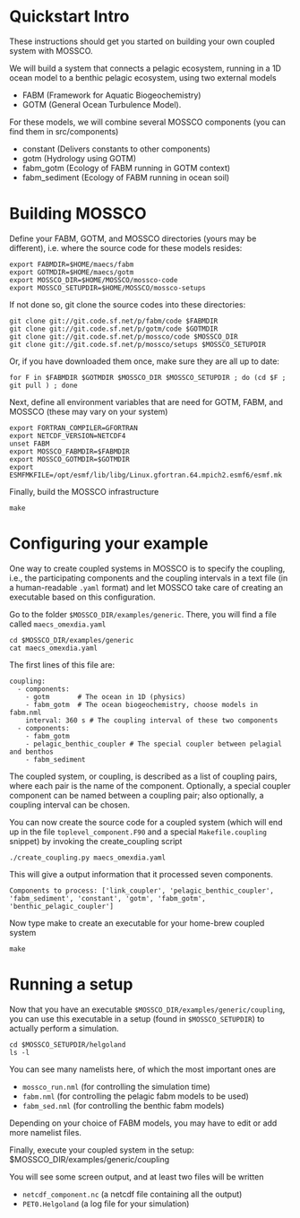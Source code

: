 # Quickstart Intro

These instructions should get you started on building your own coupled system with MOSSCO.

We will build a system that connects a pelagic ecosystem, running in a 1D ocean model to a benthic pelagic ecosystem, using two external models

- FABM (Framework for Aquatic Biogeochemistry)
- GOTM (General Ocean Turbulence Model).

For these models, we will combine several MOSSCO components (you can find them in src/components)

- constant (Delivers constants to other components)
- gotm     (Hydrology using GOTM)
- fabm_gotm (Ecology of FABM running in GOTM context)
- fabm_sediment (Ecology of FABM running in ocean soil)

# Building MOSSCO

Define your FABM, GOTM, and MOSSCO directories (yours may be different), i.e. where the source code for these models resides:

	export FABMDIR=$HOME/maecs/fabm                          
	export GOTMDIR=$HOME/maecs/gotm
	export MOSSCO_DIR=$HOME/MOSSCO/mossco-code
	export MOSSCO_SETUPDIR=$HOME/MOSSCO/mossco-setups
	
If not done so, git clone the source codes into these directories:

	git clone git://git.code.sf.net/p/fabm/code $FABMDIR
	git clone git://git.code.sf.net/p/gotm/code $GOTMDIR
	git clone git://git.code.sf.net/p/mossco/code $MOSSCO_DIR
	git clone git://git.code.sf.net/p/mossco/setups $MOSSCO_SETUPDIR

Or, if you have downloaded them once, make sure they are all up to date:
	
	for F in $FABMDIR $GOTMDIR $MOSSCO_DIR $MOSSCO_SETUPDIR ; do (cd $F ; git pull ) ; done
	
Next, define all environment variables that are need for GOTM, FABM, and MOSSCO (these may vary on your system)

	export FORTRAN_COMPILER=GFORTRAN
	export NETCDF_VERSION=NETCDF4
	unset FABM
	export MOSSCO_FABMDIR=$FABMDIR
	export MOSSCO_GOTMDIR=$GOTMDIR
	export ESMFMKFILE=/opt/esmf/lib/libg/Linux.gfortran.64.mpich2.esmf6/esmf.mk

Finally, build the MOSSCO infrastructure  

	make
	
# Configuring your example

One way to create coupled systems in MOSSCO is to specify the coupling, i.e., the participating components and the coupling intervals in a text file (in a human-readable `.yaml` format) and let MOSSCO take care of creating an executable based on this configuration.

Go to the folder `$MOSSCO_DIR/examples/generic`.  There, you will find a file called `maecs_omexdia.yaml` 

	cd $MOSSCO_DIR/examples/generic
	cat maecs_omexdia.yaml
	
The first lines of this file are:

    coupling:   
      - components:
        - gotm       # The ocean in 1D (physics)
        - fabm_gotm  # The ocean biogeochemistry, choose models in fabm.nml
        interval: 360 s # The coupling interval of these two components
      - components:
        - fabm_gotm
        - pelagic_benthic_coupler # The special coupler between pelagial and benthos
        - fabm_sediment
        
The coupled system, or coupling, is described as a list of coupling pairs, where each pair is the name of the component.  Optionally, a special coupler component can be named between a coupling pair; also optionally, a coupling interval can be chosen.

You can now create the source code for a coupled system (which will end up in the file `toplevel_component.F90` and a special `Makefile.coupling` snippet) by invoking the create_coupling script

	./create_coupling.py maecs_omexdia.yaml

This will give a output information that it processed seven components.

	Components to process: ['link_coupler', 'pelagic_benthic_coupler', 'fabm_sediment', 'constant', 'gotm', 'fabm_gotm', 'benthic_pelagic_coupler']
	
Now type make to create an executable for your home-brew coupled system

	make

# Running a setup

Now that you have an executable `$MOSSCO_DIR/examples/generic/coupling`, you can use this executable in a setup (found in `$MOSSCO_SETUPDIR`) to actually perform a simulation.

	cd $MOSSCO_SETUPDIR/helgoland
	ls -l

You can see many namelists here, of which the most important ones are

- `mossco_run.nml` (for controlling the simulation time)
- `fabm.nml` (for controlling the pelagic fabm models to be used)
- `fabm_sed.nml` (for controlling the benthic fabm models)

Depending on your choice of FABM models, you may have to edit or add more namelist files.

Finally, execute your coupled system in the setup:
	$MOSSCO_DIR/examples/generic/coupling

You will see some screen output, and at least two files will be written

- `netcdf_component.nc` (a netcdf file containing all the output)
- `PET0.Helgoland` (a log file for your simulation)
